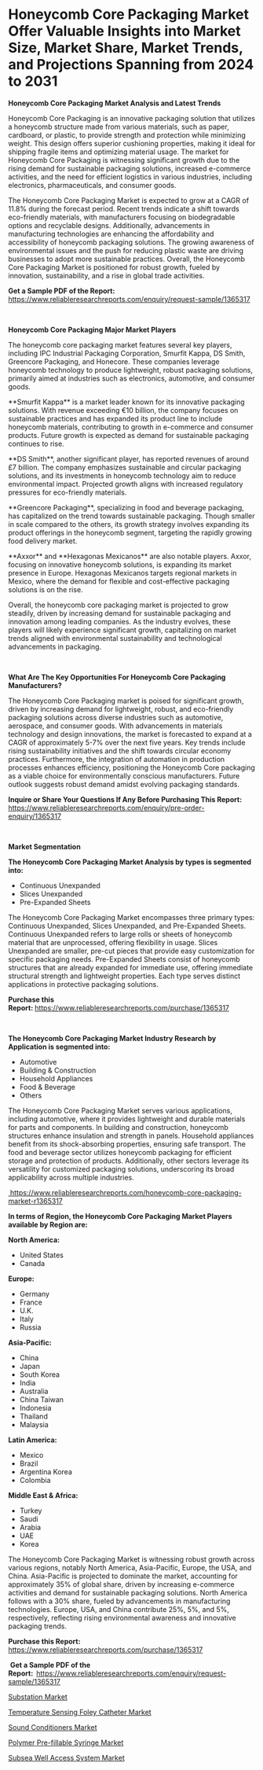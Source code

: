 <p><h1>Honeycomb Core Packaging Market Offer Valuable Insights into Market Size, Market Share, Market Trends, and Projections Spanning from 2024 to 2031</h1></p><p><strong>Honeycomb Core Packaging Market Analysis and Latest Trends</strong></p>
<p><p>Honeycomb Core Packaging is an innovative packaging solution that utilizes a honeycomb structure made from various materials, such as paper, cardboard, or plastic, to provide strength and protection while minimizing weight. This design offers superior cushioning properties, making it ideal for shipping fragile items and optimizing material usage. The market for Honeycomb Core Packaging is witnessing significant growth due to the rising demand for sustainable packaging solutions, increased e-commerce activities, and the need for efficient logistics in various industries, including electronics, pharmaceuticals, and consumer goods.</p><p>The Honeycomb Core Packaging Market is expected to grow at a CAGR of 11.8% during the forecast period. Recent trends indicate a shift towards eco-friendly materials, with manufacturers focusing on biodegradable options and recyclable designs. Additionally, advancements in manufacturing technologies are enhancing the affordability and accessibility of honeycomb packaging solutions. The growing awareness of environmental issues and the push for reducing plastic waste are driving businesses to adopt more sustainable practices. Overall, the Honeycomb Core Packaging Market is positioned for robust growth, fueled by innovation, sustainability, and a rise in global trade activities.</p></p>
<p><strong>Get a Sample PDF of the Report:&nbsp;</strong> <a href="https://www.reliableresearchreports.com/enquiry/request-sample/1365317?utm_campaign=12&utm_medium=2&utm_source=Github&utm_content=ia&utm_term=17112024&utm_id=honeycomb-core-packaging">https://www.reliableresearchreports.com/enquiry/request-sample/1365317</a></p>
<p>&nbsp;</p>
<p><strong>Honeycomb Core Packaging Major Market Players</strong></p>
<p><p>The honeycomb core packaging market features several key players, including IPC Industrial Packaging Corporation, Smurfit Kappa, DS Smith, Greencore Packaging, and Honecore. These companies leverage honeycomb technology to produce lightweight, robust packaging solutions, primarily aimed at industries such as electronics, automotive, and consumer goods.</p><p>**Smurfit Kappa** is a market leader known for its innovative packaging solutions. With revenue exceeding €10 billion, the company focuses on sustainable practices and has expanded its product line to include honeycomb materials, contributing to growth in e-commerce and consumer products. Future growth is expected as demand for sustainable packaging continues to rise.</p><p>**DS Smith**, another significant player, has reported revenues of around £7 billion. The company emphasizes sustainable and circular packaging solutions, and its investments in honeycomb technology aim to reduce environmental impact. Projected growth aligns with increased regulatory pressures for eco-friendly materials.</p><p>**Greencore Packaging**, specializing in food and beverage packaging, has capitalized on the trend towards sustainable packaging. Though smaller in scale compared to the others, its growth strategy involves expanding its product offerings in the honeycomb segment, targeting the rapidly growing food delivery market.</p><p>**Axxor** and **Hexagonas Mexicanos** are also notable players. Axxor, focusing on innovative honeycomb solutions, is expanding its market presence in Europe. Hexagonas Mexicanos targets regional markets in Mexico, where the demand for flexible and cost-effective packaging solutions is on the rise.</p><p>Overall, the honeycomb core packaging market is projected to grow steadily, driven by increasing demand for sustainable packaging and innovation among leading companies. As the industry evolves, these players will likely experience significant growth, capitalizing on market trends aligned with environmental sustainability and technological advancements in packaging.</p></p>
<p>&nbsp;</p>
<p><strong>What Are The Key Opportunities For Honeycomb Core Packaging Manufacturers?</strong></p>
<p><p>The Honeycomb Core Packaging market is poised for significant growth, driven by increasing demand for lightweight, robust, and eco-friendly packaging solutions across diverse industries such as automotive, aerospace, and consumer goods. With advancements in materials technology and design innovations, the market is forecasted to expand at a CAGR of approximately 5-7% over the next five years. Key trends include rising sustainability initiatives and the shift towards circular economy practices. Furthermore, the integration of automation in production processes enhances efficiency, positioning the Honeycomb Core packaging as a viable choice for environmentally conscious manufacturers. Future outlook suggests robust demand amidst evolving packaging standards.</p></p>
<p><strong>Inquire or Share Your Questions If Any Before Purchasing This Report:</strong> <a href="https://www.reliableresearchreports.com/enquiry/pre-order-enquiry/1365317?utm_campaign=12&utm_medium=2&utm_source=Github&utm_content=ia&utm_term=17112024&utm_id=honeycomb-core-packaging">https://www.reliableresearchreports.com/enquiry/pre-order-enquiry/1365317</a></p>
<p>&nbsp;</p>
<p><strong>Market Segmentation</strong></p>
<p><strong>The Honeycomb Core Packaging Market Analysis by types is segmented into:</strong></p>
<p><ul><li>Continuous Unexpanded</li><li>Slices Unexpanded</li><li>Pre-Expanded Sheets</li></ul></p>
<p><p>The Honeycomb Core Packaging Market encompasses three primary types: Continuous Unexpanded, Slices Unexpanded, and Pre-Expanded Sheets. Continuous Unexpanded refers to large rolls or sheets of honeycomb material that are unprocessed, offering flexibility in usage. Slices Unexpanded are smaller, pre-cut pieces that provide easy customization for specific packaging needs. Pre-Expanded Sheets consist of honeycomb structures that are already expanded for immediate use, offering immediate structural strength and lightweight properties. Each type serves distinct applications in protective packaging solutions.</p></p>
<p><strong>Purchase this Report:&nbsp;</strong><a href="https://www.reliableresearchreports.com/purchase/1365317?utm_campaign=12&utm_medium=2&utm_source=Github&utm_content=ia&utm_term=17112024&utm_id=honeycomb-core-packaging">https://www.reliableresearchreports.com/purchase/1365317</a></p>
<p>&nbsp;</p>
<p><strong>The Honeycomb Core Packaging Market Industry Research by Application is segmented into:</strong></p>
<p><ul><li>Automotive</li><li>Building & Construction</li><li>Household Appliances</li><li>Food & Beverage</li><li>Others</li></ul></p>
<p><p>The Honeycomb Core Packaging Market serves various applications, including automotive, where it provides lightweight and durable materials for parts and components. In building and construction, honeycomb structures enhance insulation and strength in panels. Household appliances benefit from its shock-absorbing properties, ensuring safe transport. The food and beverage sector utilizes honeycomb packaging for efficient storage and protection of products. Additionally, other sectors leverage its versatility for customized packaging solutions, underscoring its broad applicability across multiple industries.</p></p>
<p><a href="https://www.reliableresearchreports.com/honeycomb-core-packaging-market-r1365317?utm_campaign=12&utm_medium=2&utm_source=Github&utm_content=ia&utm_term=17112024&utm_id=honeycomb-core-packaging">&nbsp;https://www.reliableresearchreports.com/honeycomb-core-packaging-market-r1365317</a></p>
<p><strong>In terms of Region, the Honeycomb Core Packaging Market Players available by Region are:</strong></p>
<p>
    <p> <strong> North America: </strong>
        <ul>
            <li>United States</li>
            <li>Canada</li>
        </ul>
        </p> 
    <p> <strong> Europe: </strong>
        <ul>
            <li>Germany</li>
            <li>France</li>
            <li>U.K.</li>
            <li>Italy</li>
            <li>Russia</li>
        </ul>
        </p> 
    <p> <strong> Asia-Pacific: </strong>
        <ul>
            <li>China</li>
            <li>Japan</li>
            <li>South Korea</li>
            <li>India</li>
            <li>Australia</li>
            <li>China Taiwan</li>
            <li>Indonesia</li>
            <li>Thailand</li>
            <li>Malaysia</li>
        </ul>
        </p> 
    <p> <strong> Latin America: </strong>
        <ul>
            <li>Mexico</li>
            <li>Brazil</li>
            <li>Argentina Korea</li>
            <li>Colombia</li>
        </ul>
        </p> 
    <p> <strong> Middle East & Africa: </strong>
        <ul>
            <li>Turkey</li>
            <li>Saudi</li>
            <li>Arabia</li>
            <li>UAE</li>
            <li>Korea</li>
        </ul>
    </p>
    </p>
<p><p>The Honeycomb Core Packaging Market is witnessing robust growth across various regions, notably North America, Asia-Pacific, Europe, the USA, and China. Asia-Pacific is projected to dominate the market, accounting for approximately 35% of global share, driven by increasing e-commerce activities and demand for sustainable packaging solutions. North America follows with a 30% share, fueled by advancements in manufacturing technologies. Europe, USA, and China contribute 25%, 5%, and 5%, respectively, reflecting rising environmental awareness and innovative packaging trends.</p></p>
<p><strong>Purchase this Report: </strong><a href="https://www.reliableresearchreports.com/purchase/1365317?utm_campaign=12&utm_medium=2&utm_source=Github&utm_content=ia&utm_term=17112024&utm_id=honeycomb-core-packaging">https://www.reliableresearchreports.com/purchase/1365317</a></p>
<p>&nbsp;<strong>Get a Sample PDF of the Report:&nbsp;&nbsp;</strong><a href="https://www.reliableresearchreports.com/enquiry/request-sample/1365317?utm_campaign=12&utm_medium=2&utm_source=Github&utm_content=ia&utm_term=17112024&utm_id=honeycomb-core-packaging">https://www.reliableresearchreports.com/enquiry/request-sample/1365317</a></p>
<p><strong></strong></p>
<p><p><a href="https://issuu.com/reportprime-2/docs/substation-market-size-2030.pptx_6d2058adb7456a?utm_campaign=12&utm_medium=2&utm_source=Github&utm_content=ia&utm_term=17112024&utm_id=honeycomb-core-packaging">Substation Market</a></p><p><a href="https://github.com/JakirUddin511/Market-Research-Report-List-1/blob/main/temperature-sensing-foley-catheter-market.md?utm_campaign=12&utm_medium=2&utm_source=Github&utm_content=ia&utm_term=17112024&utm_id=honeycomb-core-packaging">Temperature Sensing Foley Catheter Market</a></p><p><a href="https://www.linkedin.com/pulse/sound-conditioners-market-analysis-report-global-insights-nlyjf?utm_campaign=12&utm_medium=2&utm_source=Github&utm_content=ia&utm_term=17112024&utm_id=honeycomb-core-packaging">Sound Conditioners Market</a></p><p><a href="https://github.com/AbbasMahmud554/Market-Research-Report-List-1/blob/main/polymer-pre-fillable-syringe-market.md?utm_campaign=12&utm_medium=2&utm_source=Github&utm_content=ia&utm_term=17112024&utm_id=honeycomb-core-packaging">Polymer Pre-fillable Syringe Market</a></p><p><a href="https://issuu.com/reportprime-2/docs/subsea-well-access-system-market-si_2c4f59def36b67?utm_campaign=12&utm_medium=2&utm_source=Github&utm_content=ia&utm_term=17112024&utm_id=honeycomb-core-packaging">Subsea Well Access System Market</a></p></p>